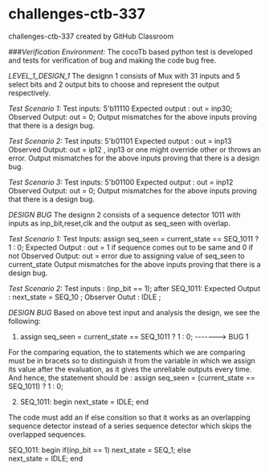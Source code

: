 # challenges-ctb-337
challenges-ctb-337 created by GitHub Classroom

###*Verification Environment:*
The cocoTb based python test is developed and tests for verification of bug and making the code bug free. 




*LEVEL_1_DESIGN_1*
The designn 1 consists of Mux with 31 inputs and 5 select bits and 2 output bits to choose and represent the output respectively.

*Test Scenario 1:*
Test inputs: 5'b11110
Expected output : out = inp30;
Observed Output:  out = 0;
Output mismatches for the above inputs proving that there is a design bug.

*Test Scenario 2:*
Test inputs: 5'b01101
Expected output : out = inp13 
Observed Output:  out = ip12 , inp13 or one might override other or throws an error.
Output mismatches for the above inputs proving that there is a design bug.

*Test Scenario 3:*
Test inputs: 5'b01100
Expected output : out = inp12
Observed Output:  out = 0;
Output mismatches for the above inputs proving that there is a design bug.


*DESIGN BUG*
The designn 2 consists of a sequence detector 1011 with inputs as inp_bit,reset,clk and the output as seq_seen with overlap.


*Test Scenario 1:*
Test Inputs: assign seq_seen = current_state == SEQ_1011 ? 1 : 0;
Expected Output : out = 1 if sequence comes out to be same and 0 if not
Observed Output:  out = error due to assigning value of seq_seen to current_state
Output mismatches for the above inputs proving that there is a design bug.

*Test Scenario 2:*
Test inputs : (inp_bit == 1); after SEQ_1011:
Expected Output : next_state = SEQ_10 ;
Observer Outut : IDLE ;


*DESIGN BUG*
Based on above test input and analysis the design, we see the following:

1) assign seq_seen = current_state == SEQ_1011 ? 1 : 0;  -------> BUG 1

For the comparing equation, the to statements which we are comparing must be in bracets so to distinguish it from the variable in which we assign its value after the evaluation, as it gives the unreliable outputs every time.
And hence, the statement should be :
assign seq_seen = (current_state == SEQ_1011) ? 1 : 0; 


2)  SEQ_1011:
      begin
        next_state = IDLE;
      end



The code must add an if else consition so that it works as an overlapping sequence detector instead of a series sequence detector which skips the overlapped sequences.

 SEQ_1011:
      begin
      if(inp_bit == 1)
             next_state = SEQ_1;
       else      
        next_state = IDLE;
      end

